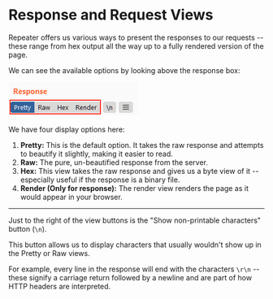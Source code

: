 # Response and Request Views

Repeater offers us various ways to present the responses to our requests -- these range from hex output all the way up to a fully rendered version of the page.

We can see the available options by looking above the response box:

![The four view buttons above the response text](assets/response_views.png)  

We have four display options here:

1.  **Pretty:** This is the default option. It takes the raw response and attempts to beautify it slightly, making it easier to read.
2.  **Raw:** The pure, un-beautified response from the server.
3.  **Hex:** This view takes the raw response and gives us a byte view of it -- especially useful if the response is a binary file.
4.  **Render (Only for response):** The render view renders the page as it would appear in your browser.

---

Just to the right of the view buttons is the "Show non-printable characters" button (`\n`). 

This button allows us to display characters that usually wouldn't show up in the Pretty or Raw views. 

For example, every line in the response will end with the characters `\r\n` -- these signify a carriage return followed by a newline and are part of how HTTP headers are interpreted.